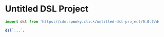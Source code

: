 # Untitled DSL Project

```js
import dsl from 'https://cdn.spooky.click/untitled-dsl-project/0.0.7/dsl.js';

dsl`...`;
```
